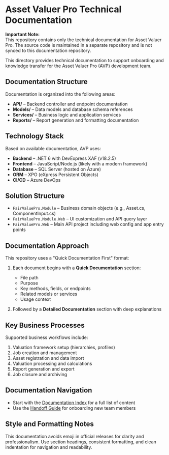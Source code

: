 
# Asset Valuer Pro Technical Documentation

**Important Note:**  
This repository contains only the technical documentation for Asset Valuer Pro. The source code is maintained in a separate repository and is not synced to this documentation repository.

This directory provides technical documentation to support onboarding and knowledge transfer for the Asset Valuer Pro (AVP) development team.

## Documentation Structure

Documentation is organized into the following areas:

- **API/** – Backend controller and endpoint documentation
- **Models/** – Data models and database schema references
- **Services/** – Business logic and application services
- **Reports/** – Report generation and formatting documentation

## Technology Stack

Based on available documentation, AVP uses:

- **Backend** – .NET 6 with DevExpress XAF (v18.2.5)
- **Frontend** – JavaScript/Node.js (likely with a modern framework)
- **Database** – SQL Server (hosted on Azure)
- **ORM** – XPO (eXpress Persistent Objects)
- **CI/CD** – Azure DevOps

## Solution Structure

- `FairValuePro.Module` – Business domain objects (e.g., Asset.cs, ComponentInput.cs)
- `FairValuePro.Module.Web` – UI customization and API query layer
- `FairValuePro.Web` – Main API project including web config and app entry points

## Documentation Approach

This repository uses a "Quick Documentation First" format:

1. Each document begins with a **Quick Documentation** section:
   - File path
   - Purpose
   - Key methods, fields, or endpoints
   - Related models or services
   - Usage context

2. Followed by a **Detailed Documentation** section with deep explanations

## Key Business Processes

Supported business workflows include:

1. Valuation framework setup (hierarchies, profiles)
2. Job creation and management
3. Asset registration and data import
4. Valuation processing and calculations
5. Report generation and export
6. Job closure and archiving

## Documentation Navigation

- Start with the [Documentation Index](./Documentation_Index.md) for a full list of content
- Use the [Handoff Guide](./Handoff_Guide.md) for onboarding new team members

## Style and Formatting Notes

This documentation avoids emoji in official releases for clarity and professionalism. Use section headings, consistent formatting, and clean indentation for navigation and readability.
